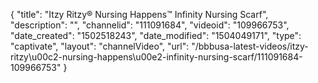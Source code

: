 {
    "title": "Itzy Ritzy&reg; Nursing Happens&trade; Infinity Nursing Scarf",
    "description": "",
    "channelid": "111091684",
    "videoid": "109966753",
    "date_created": "1502518243",
    "date_modified": "1504049171",
    "type": "captivate",
    "layout": "channelVideo",
    "url": "\/bbbusa-latest-videos\/itzy-ritzy\u00c2-nursing-happens\u00e2-infinity-nursing-scarf\/111091684-109966753"
}